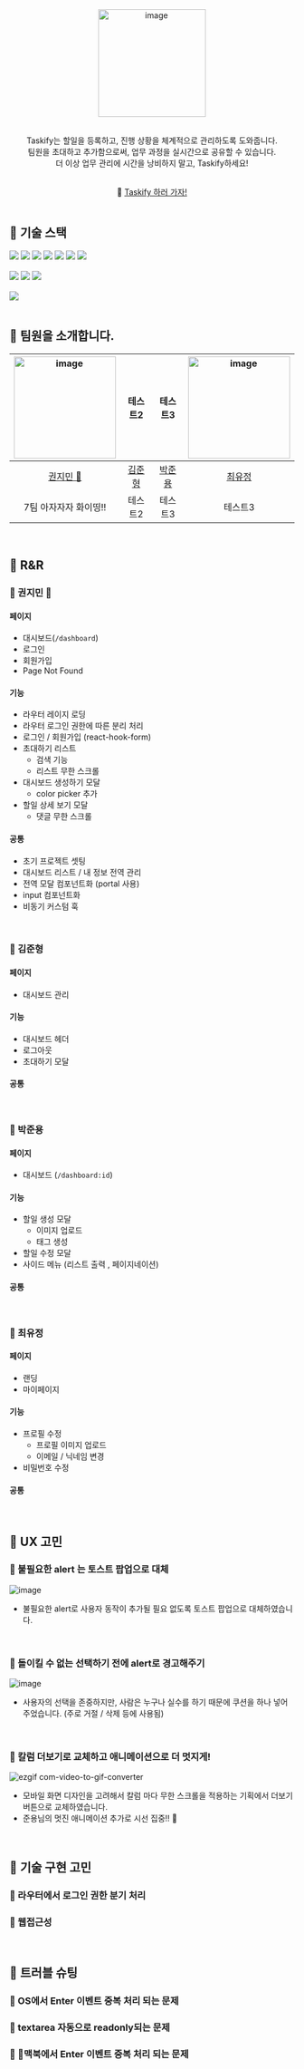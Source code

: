 <div align="center">
<img width="190" alt="image" src="https://github.com/HappyDevelopers-team7/team7-taskify/assets/134386378/8b81dab8-8c77-43f0-b890-d4c130ac0680">
</br></br>
<p>Taskify는 할일을 등록하고, 진행 상황을 체계적으로 관리하도록 도와줍니다. <br>팀원을 초대하고 추가함으로써, 업무 과정을 실시간으로 공유할 수 있습니다.<br>더 이상 업무 관리에 시간을 낭비하지 말고, Taskify하세요!</p>
</div>
</br>
<div align="center">
  🔗 <a href="https://taskify-team-7.netlify.app/">Taskify 하러 가자!</a>
</div>
</br>



## 🎀 기술 스택

<div align="left">
 <img src="https://img.shields.io/badge/vite-646CFF?style=for-the-badge&logo=vite&logoColor=white">
 <img src="https://img.shields.io/badge/react-61DAFB?style=for-the-badge&logo=react&logoColor=white">
 <img src="https://img.shields.io/badge/eslint-4B32C3?style=for-the-badge&logo=eslint&logoColor=white">
 <img src="https://img.shields.io/badge/typescript-3178C6?style=for-the-badge&logo=typescript&logoColor=white">
 <img src="https://img.shields.io/badge/styledcomponents-DB7093?style=for-the-badge&logo=styledcomponents&logoColor=white">
 <img src="https://img.shields.io/badge/axios-5A29E4?style=for-the-badge&logo=axios&logoColor=white">
 <img src="https://img.shields.io/badge/redux-764ABC?style=for-the-badge&logo=redux&logoColor=white">
</div>

</br>

<div align="left">
 <img src="https://img.shields.io/badge/git-F05032?style=for-the-badge&logo=git&logoColor=white">
 <img src="https://img.shields.io/badge/github-181717?style=for-the-badge&logo=github&logoColor=white">
 <img src="https://img.shields.io/badge/discord-5865F2?style=for-the-badge&logo=discord&logoColor=white">
</div>
</br>

<div align="left">
 <img src="https://img.shields.io/badge/netlify-00C7B7?style=for-the-badge&logo=netlify&logoColor=white">
</div>

</br>

## 🎀 팀원을 소개합니다.

|<img width="180" alt="image" src="https://github.com/HappyDevelopers-team7/team7-taskify/assets/134386378/43757814-d19c-4ee5-b913-456ca1ae058e">|테스트2|테스트3|<img width="180" alt="image" src="https://github.com/HappyDevelopers-team7/team7-taskify/assets/134386378/ea90d43d-ee8d-4c3e-a09c-4c46a8d7d8d6">|
|:------:|:---:|:---:|:---:|
|[권지민 👑](https://github.com/mingzzi96)|[김준형](https://github.com/mingzzi96)|[박준용](https://github.com/mingzzi96)|[최유정](https://github.com/mingzzi96)|
|7팀 아자자자 화이띵!!|테스트2|테스트3|테스트3|



<br>

## 🎀 R&R

### 📌 권지민 👑

#### 페이지
- 대시보드(`/dashboard`)
- 로그인
- 회원가입
- Page Not Found


#### 기능
- 라우터 레이지 로딩
- 라우터 로그인 권한에 따른 분리 처리
- 로그인 / 회원가입 (react-hook-form)
- 초대하기 리스트
  - 검색 기능
  - 리스트 무한 스크롤
- 대시보드 생성하기 모달
  - color picker 추가
- 할일 상세 보기 모달
  - 댓글 무한 스크롤


#### 공통
- 초기 프로젝트 셋팅
- 대시보드 리스트 / 내 정보 전역 관리
- 전역 모달 컴포넌트화 (portal 사용)
- input 컴포넌트화
- 비동기 커스텀 훅 

<br>

### 📌 김준형

#### 페이지
- 대시보드 관리


#### 기능
- 대시보드 헤더
- 로그아웃
- 초대하기 모달


#### 공통 

<br>

### 📌 박준용

#### 페이지
- 대시보드 (`/dashboard:id`)


#### 기능
- 할일 생성 모달
  - 이미지 업로드
  - 태그 생성
- 할일 수정 모달
- 사이드 메뉴 (리스트 출력 , 페이지네이션)


#### 공통 

<br>

### 📌 최유정

#### 페이지
- 랜딩
- 마이페이지


#### 기능
- 프로필 수정
  - 프로필 이미지 업로드
  - 이메일 / 닉네임 변경
- 비밀번호 수정


#### 공통 

<br>

## 🎀 UX 고민

### 📌 불필요한 alert 는 토스트 팝업으로 대체

![image](https://github.com/HappyDevelopers-team7/team7-taskify/assets/134386378/47594653-8bf5-4828-9aee-d3df584ae036)


- 불필요한 alert로 사용자 동작이 추가될 필요 없도록 토스트 팝업으로 대체하였습니다.

<br>

### 📌 돌이킬 수 없는 선택하기 전에 alert로 경고해주기

![image](https://github.com/HappyDevelopers-team7/team7-taskify/assets/134386378/6574fe7d-0a36-4446-9ff8-31107e18e572)

- 사용자의 선택을 존중하지만, 사람은 누구나 실수를 하기 때문에 쿠션을 하나 넣어주었습니다. (주로 거절 / 삭제 등에 사용됨)

<br>

### 📌 칼럼 더보기로 교체하고 애니메이션으로 더 멋지게!

![ezgif com-video-to-gif-converter](https://github.com/HappyDevelopers-team7/team7-taskify/assets/134386378/720d764e-8379-4f42-bc35-9774e0e33c20)

- 모바일 화면 디자인을 고려해서 칼럼 마다 무한 스크롤을 적용하는 기획에서 더보기 버튼으로 교체하였습니다.
- 준용님의 멋진 애니메이션 추가로 시선 집중!! 👀



<br>

## 🎀 기술 구현 고민

### 📌 라우터에서 로그인 권한 분기 처리

### 📌 웹접근성

<br>

## 🎀 트러블 슈팅

### 📌 OS에서 Enter 이벤트 중복 처리 되는 문제

### 📌 textarea 자동으로 readonly되는 문제
### 📌 맥북에서 Enter 이벤트 중복 처리 되는 문제
